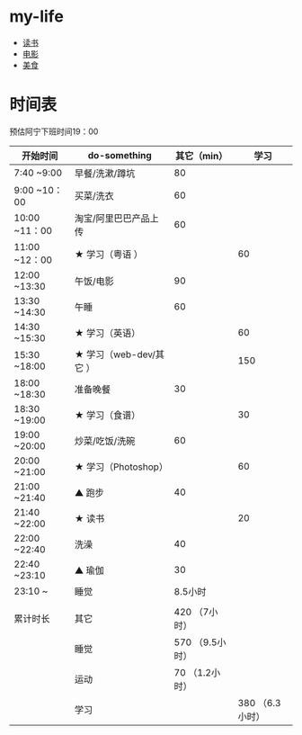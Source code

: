 # my-life

- [读书](./book/README.md)
- [电影](./film/README.md)
- [美食](./food/README.md)


# 时间表
预估阿宁下班时间19：00

| 开始时间      |  do-something             | 其它（min）| 学习   |
| ------------- | ------------------------- | ---------- | -------|
| 7:40 ~9:00    | 早餐/洗漱/蹲坑            | 80       |        |
| 9:00 ~10：00  | 买菜/洗衣                 | 60       |        |
| 10:00 ~11：00 | 淘宝/阿里巴巴产品上传     | 60       |        |
| 11:00 ~12：00 | ★ 学习（粤语 ）           |          |  60    |
| 12:00 ~13:30  | 午饭/电影                 | 90       |        |
| 13:30 ~14:30  | 午睡                      | 60       |         |
| 14:30 ~15:30  | ★ 学习（英语）            |          | 60      |
| 15:30 ~18:00  | ★ 学习（web-dev/其它 ）   |          | 150     |
| 18:00 ~18:30  | 准备晚餐                  | 30       |         |
| 18:30 ~19:00  | ★ 学习（食谱）            |          | 30     |
| 19:00 ~20:00  | 炒菜/吃饭/洗碗            | 60       |        |
| 20:00 ~21:00  | ★ 学习（Photoshop）       |          | 60     |
| 21:00 ~21:40  | ▲ 跑步                    | 40       |        |
| 21:40 ~22:00  | ★ 读书                    |          | 20    |
| 22:00 ~22:40  | 洗澡                      | 40       |        |
| 22:40 ~23:10  | ▲ 瑜伽                    | 30       |        |
| 23:10 ~       | 睡觉                      | 8.5小时  |        |
|               |                           |          |        |
| 累计时长      | 其它                      | 420 （7小时） |     |
|               | 睡觉                      | 570 （9.5小时） |      |
|               | 运动                      | 70  （1.2小时）  |        |
|               | 学习                      |            | 380 （6.3小时）|


